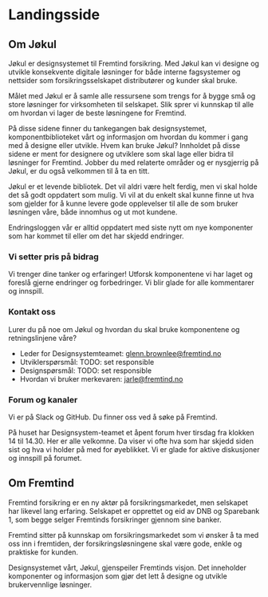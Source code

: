 # Landingsside

## Om Jøkul

Jøkul er designsystemet til Fremtind forsikring. Med Jøkul kan vi designe og utvikle konsekvente digitale løsninger for både interne fagsystemer og nettsider som forsikringsselskapet distributører og kunder skal bruke.

Målet med Jøkul er å samle alle ressursene som trengs for å bygge små og store løsninger for virksomheten til selskapet. Slik sprer vi kunnskap til alle om hvordan vi lager de beste løsningene for Fremtind.

På disse sidene finner du tankegangen bak designsystemet, komponentbiblioteket vårt og informasjon om hvordan du kommer i gang med å designe eller utvikle.
Hvem kan bruke Jøkul?
Innholdet på disse sidene er ment for designere og utviklere som skal lage eller bidra til løsninger for Fremtind. Jobber du med relaterte områder og er nysgjerrig på Jøkul, er du også velkommen til å ta en titt.

Jøkul er et levende bibliotek. Det vil aldri være helt ferdig, men vi skal holde det så godt oppdatert som mulig. Vi vil at du enkelt skal kunne finne ut hva som gjelder for å kunne levere gode opplevelser til alle de som bruker løsningen våre, både innomhus og ut mot kundene.

Endringsloggen vår er alltid oppdatert med siste nytt om nye komponenter som har kommet til eller om det har skjedd endringer.

### Vi setter pris på bidrag

Vi trenger dine tanker og erfaringer! Utforsk komponentene vi har laget og foreslå gjerne endringer og forbedringer. Vi blir glade for alle kommentarer og innspill.

### Kontakt oss

Lurer du på noe om Jøkul og hvordan du skal bruke komponentene og retningslinjene våre?

-   Leder for Designsystemteamet: [glenn.brownlee@fremtind.no](mailto:glenn.brownlee@fremtind.no)
-   Utviklerspørsmål: TODO: set responsible
-   Designspørsmål: TODO: set responsible
-   Hvordan vi bruker merkevaren: [jarle@fremtind.no](mailto:jarle@fremtind.no)

### Forum og kanaler

Vi er på Slack og GitHub. Du finner oss ved å søke på Fremtind.

På huset har Designsystem-teamet et åpent forum hver tirsdag fra klokken 14 til 14.30. Her er alle velkomne. Da viser vi ofte hva som har skjedd siden sist og hva vi holder på med for øyeblikket. Vi er glade for aktive diskusjoner og innspill på forumet.

## Om Fremtind

Fremtind forsikring er en ny aktør på forsikringsmarkedet, men selskapet har likevel lang erfaring. Selskapet er opprettet og eid av DNB og Sparebank 1, som begge selger Fremtinds forsikringer gjennom sine banker.

Fremtind sitter på kunnskap om forsikringsmarkedet som vi ønsker å ta med oss inn i fremtiden, der forsikringsløsningene skal være gode, enkle og praktiske for kunden.

Designsystemet vårt, Jøkul, gjenspeiler Fremtinds visjon. Det inneholder komponenter og informasjon som gjør det lett å designe og utvikle brukervennlige løsninger.
